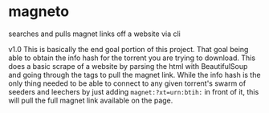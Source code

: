 # magneto
searches and pulls magnet links off a website via cli

v1.0 This is basically the end goal portion of this project. That goal being able to obtain the info hash for the torrent you are trying to download. This does a basic scrape of a website by parsing the html with BeautifulSoup and going through the tags to pull the magnet link. While the info hash is the only thing needed to be able to connect to any given torrent's swarm of seeders and leechers by just adding `magnet:?xt=urn:btih:` in front of it, this will pull the full magnet link available on the page.
